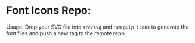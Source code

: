
Font Icons Repo:
================

Usage: Drop your SVG file into `src/svg` and run `gulp icons`
to generate the font files and push a new tag to the remote repo.
